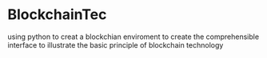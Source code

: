# BlockchainTec
using python to creat a blockchian enviroment
to create the comprehensible interface to illustrate the basic principle of blockchain technology

